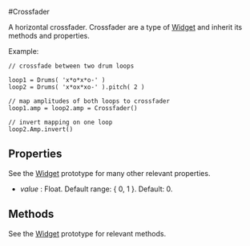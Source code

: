 #Crossfader

A horizontal crossfader. Crossfader are a type of [Widget][widget] and inherit its methods and properties.

Example:
```
// crossfade between two drum loops

loop1 = Drums( 'x*o*x*o-' )
loop2 = Drums( 'x*ox*xo-' ).pitch( 2 )

// map amplitudes of both loops to crossfader
loop1.amp = loop2.amp = Crossfader()

// invert mapping on one loop
loop2.Amp.invert()
```

## Properties
See the [Widget][widget] prototype for many other relevant properties.

* _value_  : Float. Default range: { 0, 1 }. Default: 0.

## Methods
See the [Widget][widget] prototype for relevant methods.

[widget]: javascript:Gibber.Environment.Docs.openFile('interface','Widget')